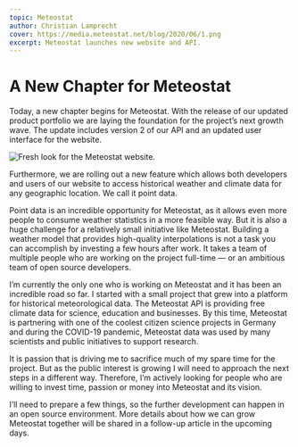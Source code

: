```yaml
---
topic: Meteostat
author: Christian Lamprecht
cover: https://media.meteostat.net/blog/2020/06/1.png
excerpt: Meteostat launches new website and API.
---
```


# A New Chapter for Meteostat

Today, a new chapter begins for Meteostat. With the release of our updated product portfolio we are laying the foundation for the project’s next growth wave. The update includes version 2 of our API and an updated user interface for the website.

![Fresh look for the Meteostat website.](https://media.meteostat.net/blog/2020/06/1.png "Fresh look for the Meteostat website.")

Furthermore, we are rolling out a new feature which allows both developers and users of our website to access historical weather and climate data for any geographic location. We call it point data.

Point data is an incredible opportunity for Meteostat, as it allows even more people to consume weather statistics in a more feasible way. But it is also a huge challenge for a relatively small initiative like Meteostat. Building a weather model that provides high-quality interpolations is not a task you can accomplish by investing a few hours after work. It takes a team of multiple people who are working on the project full-time — or an ambitious team of open source developers.

I’m currently the only one who is working on Meteostat and it has been an incredible road so far. I started with a small project that grew into a platform for historical meteorological data. The Meteostat API is providing free climate data for science, education and businesses. By this time, Meteostat is partnering with one of the coolest citizen science projects in Germany and during the COVID-19 pandemic, Meteostat data was used by many scientists and public initiatives to support research.

It is passion that is driving me to sacrifice much of my spare time for the project. But as the public interest is growing I will need to approach the next steps in a different way. Therefore, I’m actively looking for people who are willing to invest time, passion or money into Meteostat and its vision.

I’ll need to prepare a few things, so the further development can happen in an open source environment. More details about how we can grow Meteostat together will be shared in a follow-up article in the upcoming days.
